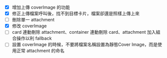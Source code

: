  - [x] 增加上傳 coverImage 的功能
 - [x] 修正上傳檔案呼叫後，找不到目標卡片，檔案卻還是照樣上傳上來
 - [ ] 刪除單一 attachment
 - [x] 修改 coverImage
 - [ ] card 連動刪除 attachment、container 連動刪除 card、attachment 加入組合操作以利 fallback
 - [ ] 設置 coverImage 的時候，不要將檔案名稱設置為靜態Cover Image，而是使用正常 attachment 的命名
